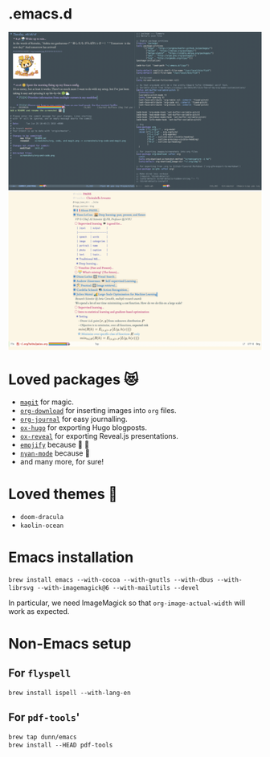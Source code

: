 # .emacs.d
![Current setup](screenshots/org-magit-and-code.png "Current setup")
![Org mode in fullscreen](screenshots/org.png "Org mode")

# Loved packages :heart_eyes_cat:
- [`magit`](https://magit.vc) for magic.
- [`org-download`](https://github.com/abo-abo/org-download/) for inserting images into `org` files.
- [`org-journal`](https://github.com/??) for easy journalling.
- [`ox-hugo`](https://github.com/??) for exporting Hugo blogposts.
- [`ox-reveal`](https://github.com/??) for exporting Reveal.js presentations.
- [`emojify`](https://github.com/??) because :100: :curry:
- [`nyan-mode`](https://github.com/??) because :rainbow:
- and many more, for sure!

# Loved themes :nail_care:
- `doom-dracula`
- `kaolin-ocean`

# Emacs installation
```
brew install emacs --with-cocoa --with-gnutls --with-dbus --with-librsvg --with-imagemagick@6 --with-mailutils --devel
```
In particular, we need ImageMagick so that `org-image-actual-width` will work as expected.

# Non-Emacs setup
## For `flyspell`
```
brew install ispell --with-lang-en
```
## For `pdf-tools`'
```
brew tap dunn/emacs
brew install --HEAD pdf-tools
```
